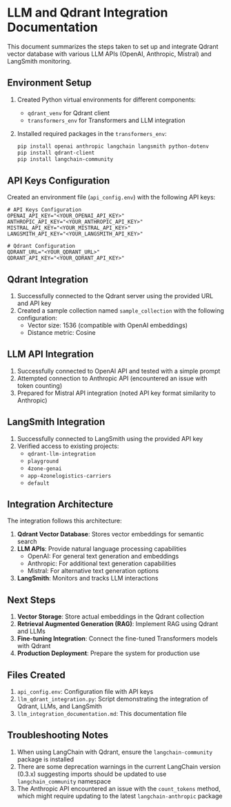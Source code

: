 # LLM and Qdrant Integration Documentation

This document summarizes the steps taken to set up and integrate Qdrant vector database with various LLM APIs (OpenAI, Anthropic, Mistral) and LangSmith monitoring.

## Environment Setup

1. Created Python virtual environments for different components:
   - `qdrant_venv` for Qdrant client
   - `transformers_env` for Transformers and LLM integration

2. Installed required packages in the `transformers_env`:
   ```bash
   pip install openai anthropic langchain langsmith python-dotenv
   pip install qdrant-client
   pip install langchain-community
   ```

## API Keys Configuration

Created an environment file (`api_config.env`) with the following API keys:

```
# API Keys Configuration
OPENAI_API_KEY="<YOUR_OPENAI_API_KEY>"
ANTHROPIC_API_KEY="<YOUR_ANTHROPIC_API_KEY>"
MISTRAL_API_KEY="<YOUR_MISTRAL_API_KEY>"
LANGSMITH_API_KEY="<YOUR_LANGSMITH_API_KEY>"

# Qdrant Configuration
QDRANT_URL="<YOUR_QDRANT_URL>"
QDRANT_API_KEY="<YOUR_QDRANT_API_KEY>"
```

## Qdrant Integration

1. Successfully connected to the Qdrant server using the provided URL and API key
2. Created a sample collection named `sample_collection` with the following configuration:
   - Vector size: 1536 (compatible with OpenAI embeddings)
   - Distance metric: Cosine

## LLM API Integration

1. Successfully connected to OpenAI API and tested with a simple prompt
2. Attempted connection to Anthropic API (encountered an issue with token counting)
3. Prepared for Mistral API integration (noted API key format similarity to Anthropic)

## LangSmith Integration

1. Successfully connected to LangSmith using the provided API key
2. Verified access to existing projects:
   - `qdrant-llm-integration`
   - `playground`
   - `4zone-genai`
   - `app-4zonelogistics-carriers`
   - `default`

## Integration Architecture

The integration follows this architecture:

1. **Qdrant Vector Database**: Stores vector embeddings for semantic search
2. **LLM APIs**: Provide natural language processing capabilities
   - OpenAI: For general text generation and embeddings
   - Anthropic: For additional text generation capabilities
   - Mistral: For alternative text generation options
3. **LangSmith**: Monitors and tracks LLM interactions

## Next Steps

1. **Vector Storage**: Store actual embeddings in the Qdrant collection
2. **Retrieval Augmented Generation (RAG)**: Implement RAG using Qdrant and LLMs
3. **Fine-tuning Integration**: Connect the fine-tuned Transformers models with Qdrant
4. **Production Deployment**: Prepare the system for production use

## Files Created

1. `api_config.env`: Configuration file with API keys
2. `llm_qdrant_integration.py`: Script demonstrating the integration of Qdrant, LLMs, and LangSmith
3. `llm_integration_documentation.md`: This documentation file

## Troubleshooting Notes

1. When using LangChain with Qdrant, ensure the `langchain-community` package is installed
2. There are some deprecation warnings in the current LangChain version (0.3.x) suggesting imports should be updated to use `langchain_community` namespace
3. The Anthropic API encountered an issue with the `count_tokens` method, which might require updating to the latest `langchain-anthropic` package
